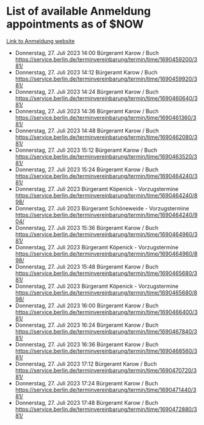 # List of available Anmeldung appointments as of $NOW
[Link to Anmeldung website](https://service.berlin.de/terminvereinbarung/termin/tag.php?termin=1&anliegen[]=120686&dienstleisterlist=122210,122217,327316,122219,327312,122227,327314,122231,327346,122243,327348,122254,122252,329742,122260,329745,122262,329748,122271,327278,122273,327274,122277,327276,330436,122280,327294,122282,327290,122284,327292,122291,327270,122285,327266,122286,327264,122296,327268,150230,329760,122297,327286,122294,327284,122312,329763,122314,329775,122304,327330,122311,327334,122309,327332,317869,122281,327352,122279,329772,122283,122276,327324,122274,327326,122267,329766,122246,327318,122251,327320,122257,327322,122208,327298,122226,327300&herkunft=http%3A%2F%2Fservice.berlin.de%2Fdienstleistung%2F120686%2F)
- Donnerstag, 27. Juli 2023 14:00 Bürgeramt Karow / Buch https://service.berlin.de/terminvereinbarung/termin/time/1690459200/381/
- Donnerstag, 27. Juli 2023 14:12 Bürgeramt Karow / Buch https://service.berlin.de/terminvereinbarung/termin/time/1690459920/381/
- Donnerstag, 27. Juli 2023 14:24 Bürgeramt Karow / Buch https://service.berlin.de/terminvereinbarung/termin/time/1690460640/381/
- Donnerstag, 27. Juli 2023 14:36 Bürgeramt Karow / Buch https://service.berlin.de/terminvereinbarung/termin/time/1690461360/381/
- Donnerstag, 27. Juli 2023 14:48 Bürgeramt Karow / Buch https://service.berlin.de/terminvereinbarung/termin/time/1690462080/381/
- Donnerstag, 27. Juli 2023 15:12 Bürgeramt Karow / Buch https://service.berlin.de/terminvereinbarung/termin/time/1690463520/381/
- Donnerstag, 27. Juli 2023 15:24 Bürgeramt Karow / Buch https://service.berlin.de/terminvereinbarung/termin/time/1690464240/381/
- Donnerstag, 27. Juli 2023  Bürgeramt Köpenick - Vorzugstermine https://service.berlin.de/terminvereinbarung/termin/time/1690464240/898/
- Donnerstag, 27. Juli 2023  Bürgeramt Schöneweide - Vorzugstermine https://service.berlin.de/terminvereinbarung/termin/time/1690464240/904/
- Donnerstag, 27. Juli 2023 15:36 Bürgeramt Karow / Buch https://service.berlin.de/terminvereinbarung/termin/time/1690464960/381/
- Donnerstag, 27. Juli 2023  Bürgeramt Köpenick - Vorzugstermine https://service.berlin.de/terminvereinbarung/termin/time/1690464960/898/
- Donnerstag, 27. Juli 2023 15:48 Bürgeramt Karow / Buch https://service.berlin.de/terminvereinbarung/termin/time/1690465680/381/
- Donnerstag, 27. Juli 2023  Bürgeramt Köpenick - Vorzugstermine https://service.berlin.de/terminvereinbarung/termin/time/1690465680/898/
- Donnerstag, 27. Juli 2023 16:00 Bürgeramt Karow / Buch https://service.berlin.de/terminvereinbarung/termin/time/1690466400/381/
- Donnerstag, 27. Juli 2023 16:24 Bürgeramt Karow / Buch https://service.berlin.de/terminvereinbarung/termin/time/1690467840/381/
- Donnerstag, 27. Juli 2023 16:36 Bürgeramt Karow / Buch https://service.berlin.de/terminvereinbarung/termin/time/1690468560/381/
- Donnerstag, 27. Juli 2023 17:12 Bürgeramt Karow / Buch https://service.berlin.de/terminvereinbarung/termin/time/1690470720/381/
- Donnerstag, 27. Juli 2023 17:24 Bürgeramt Karow / Buch https://service.berlin.de/terminvereinbarung/termin/time/1690471440/381/
- Donnerstag, 27. Juli 2023 17:48 Bürgeramt Karow / Buch https://service.berlin.de/terminvereinbarung/termin/time/1690472880/381/
